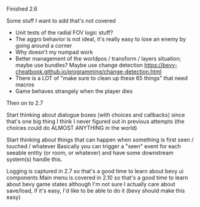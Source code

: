 Finished 2.6

Some stuff I want to add that's not covered
- Unit tests of the radial FOV logic stuff?
- The aggro behavior is not ideal, it's really easy to lose an enemy by going around a corner
- Why doesn't my numpad work
- Better management of the worldpos / transform / layers situation; maybe use bundles?
  Maybe use change detection https://bevy-cheatbook.github.io/programming/change-detection.html
- There is a LOT of "make sure to clean up these 65 things" that need macros
- Game behaves strangely when the player dies

Then on to 2.7

Start thinking about dialogue boxes (with choices and callbacks) since that's one big thing I think I never figured out
in previous attempts (the choices could do ALMOST ANYTHING in the world)

Start thinking about things that can happen when something is first seen / touched / whatever
Basically you can trigger a "seen" event for each seeable entity (or room, or whatever) and have some downstream
    system(s) handle this.

Logging is captured in 2.7 so that's a good time to learn about bevy ui components
Main menu is covered in 2.10 so that's a good time to learn about bevy game states
    although I'm not sure I actually care about save/load, if it's easy, I'd like to be able to do it
    (bevy should make this easy)